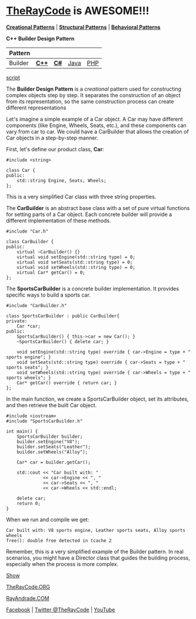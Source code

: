 # [TheRayCode](../../../README.md) is AWESOME!!!

**[Creational Patterns](../README.md)** | **[Structural Patterns](../../Structural/README.md)** | **[Behavioral Patterns](../../Behavioral/README.md)**

**C++ Builder Design Pattern**

|Pattern|   |   |   |   |
|---|---|---|---|---|
| Builder| [**C++**](../../../CPP/Creational/Builder/README.md) | [**C#**](../../../Csharp/Creational/Builder/README.md) | [Java](../../../Java/Creational/Builder/README.md) | [PHP](../../../PHP/Creational/Builder/README.md) |

[script](./script/page01.md)

The **Builder Design Pattern** is a *creational* pattern used for constructing complex objects step by step. It separates the construction of an object from its representation, so the same construction process can create different representations

Let's imagine a simple example of a Car object. A Car may have different components (like Engine, Wheels, Seats, etc.), and these components can vary from car to car. We could have a CarBuilder that allows the creation of Car objects in a step-by-step manner.

First, let's define our product class, **Car**:

```
#include <string>

class Car {
public:
    std::string Engine, Seats, Wheels;
};
```
This is a very simplified Car class with three string properties.

The **CarBuilder** is an abstract base class with a set of pure virtual functions for setting parts of a Car object. Each concrete builder will provide a different implementation of these methods.

```
#include "Car.h"

class CarBuilder {
public:
    virtual ~CarBuilder() {}
    virtual void setEngine(std::string type) = 0;
    virtual void setSeats(std::string type) = 0;
    virtual void setWheels(std::string type) = 0;
    virtual Car* getCar() = 0;
};
```
The **SportsCarBuilder** is a concrete builder implementation. It provides specific ways to build a sports car.

```
#include "CarBuilder.h"

class SportsCarBuilder : public CarBuilder{
private:
    Car *car;
public:
    SportsCarBuilder() { this->car = new Car(); }
    ~SportsCarBuilder() { delete car; }

    void setEngine(std::string type) override { car->Engine = type + " sports engine"; }
    void setSeats(std::string type) override { car->Seats = type + " sports seats"; }
    void setWheels(std::string type) override { car->Wheels = type + " sports wheels"; }
    Car* getCar() override { return car; }
};
```

In the main function, we create a SportsCarBuilder object, set its attributes, and then retrieve the built Car object.

```
#include <iostream>
#include "SportsCarBuilder.h"

int main() {
    SportsCarBuilder builder;
    builder.setEngine("V8");
    builder.setSeats("Leather");
    builder.setWheels("Alloy");

    Car* car = builder.getCar();

    std::cout << "Car built with: "
              << car->Engine << ", "
              << car->Seats << ", "
              << car->Wheels << std::endl;

    delete car;
    return 0;
}
```


When we run and compile we get:

```
Car built with: V8 sports engine, Leather sports seats, Alloy sports wheels
free(): double free detected in tcache 2
```
Remember, this is a very simplified example of the Builder pattern. In real scenarios, you might have a Director class that guides the building process, especially when the process is more complex.


[Show](./README.md)

[TheRayCode.ORG](https://www.TheRayCode.org)

[RayAndrade.COM](https://www.RayAndrade.com)

[Facebook](https://www.facebook.com/TheRayCode/) | [Twitter @TheRayCode](https://www.twitter.com/TheRayCode/) | [YouTube](https://www.youtube.com/TheRayCode/)
